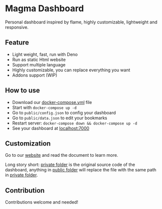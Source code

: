 # Magma Dashboard
Personal dashboard inspired by flame, highly customizable, lightweight and responsive.

## Feature
* Light weight, fast, run with Deno
* Run as static Html website
* Support multiple language
* Highly customizable, you can replace everything you want
* Addons support (WIP)

## How to use
* Download our [docker-compose.yml](./docker-compose.yml) file
* Start with `docker-compose up -d`
* Go to `public/config.json` to config your dashboard
* Go to `public/data.json` to edit your bookmarks
* Restart server: `docker-compose down && docker-compose up -d`
* See your dashboard at [localhost:7000](http://localhost:7000)

## Customization
Go to our [website](https://magma.help14.com) and read the document to  learn more.

Long story short: [private folder](./src/private) is the original source code of the dashboard, anything in [public folder](./src/public) will replace the file with the same path in [private folder](./src/private). 

## Contribution
Contributions welcome and needed!
